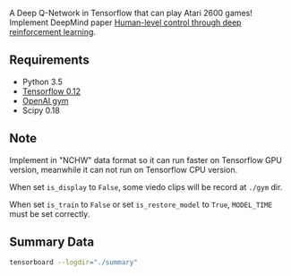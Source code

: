 A Deep Q-Network in Tensorflow that can play Atari 2600 games! Implement DeepMind paper [Human-level control through deep reinforcement learning](http://www.nature.com/nature/journal/v518/n7540/full/nature14236.html).

## Requirements

- Python 3.5
- [Tensorflow 0.12](https://www.tensorflow.org/get_started/os_setup#anaconda_installation)
- [OpenAI gym](https://github.com/openai/gym#installing-everything)
- Scipy 0.18

## Note

Implement in "NCHW" data format so it can run faster on Tensorflow GPU version, meanwhile it can not run on Tensorflow CPU version.

When set `is_display` to `False`, some viedo clips will be record at `./gym` dir.

When set `is_train` to `False` or set `is_restore_model` to `True`, `MODEL_TIME` must be set correctly. 

## Summary Data

```bash
tensorboard --logdir="./summary"
```
